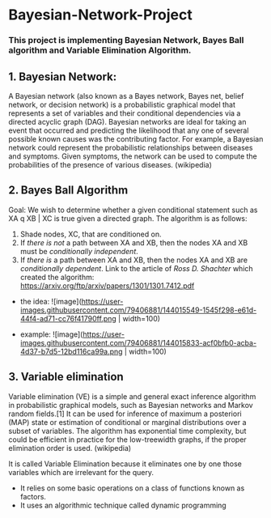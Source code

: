 # Bayesian-Network-Project
### This project is implementing Bayesian Network, Bayes Ball algorithm and Variable Elimination Algorithm.

## 1. Bayesian Network:
A Bayesian network (also known as a Bayes network, Bayes net, belief network, or decision network) is a probabilistic graphical model that represents a set of variables and their conditional dependencies via a directed acyclic graph (DAG). Bayesian networks are ideal for taking an event that occurred and predicting the likelihood that any one of several possible known causes was the contributing factor. For example, a Bayesian network could represent the probabilistic relationships between diseases and symptoms. Given symptoms, the network can be used to compute the probabilities of the presence of various diseases.
(wikipedia)

## 2. Bayes Ball Algorithm
Goal: We wish to determine whether a given conditional statement such as XA q XB | XC
is true given a directed graph.
The algorithm is as follows:
1. Shade nodes, XC, that are conditioned on.
2. If _there is not_ a path between XA and XB, then the nodes XA and XB must be _conditionally independent_.
3. If _there is_ a path between XA and XB, then the nodes XA and XB are _conditionally dependent_.
Link to the article of _Ross D. Shachter_ which created the algorithm: https://arxiv.org/ftp/arxiv/papers/1301/1301.7412.pdf
- the idea:
  ![image](https://user-images.githubusercontent.com/79406881/144015549-1545f298-e61d-44f4-ad71-cc76f41790ff.png | width=100)

- example:
  ![image](https://user-images.githubusercontent.com/79406881/144015833-acf0bfb0-acba-4d37-b7d5-12bd116ca99a.png | width=100)

## 3. Variable elimination
Variable elimination (VE) is a simple and general exact inference algorithm in probabilistic graphical models, such as Bayesian networks and Markov random fields.[1] It can be used for inference of maximum a posteriori (MAP) state or estimation of conditional or marginal distributions over a subset of variables. The algorithm has exponential time complexity, but could be efficient in practice for the low-treewidth graphs, if the proper elimination order is used. (wikipedia)

It is called Variable Elimination because it eliminates one by one those
variables which are irrelevant for the query.
- It relies on some basic operations on a class of functions known as
factors.
- It uses an algorithmic technique called dynamic programming
